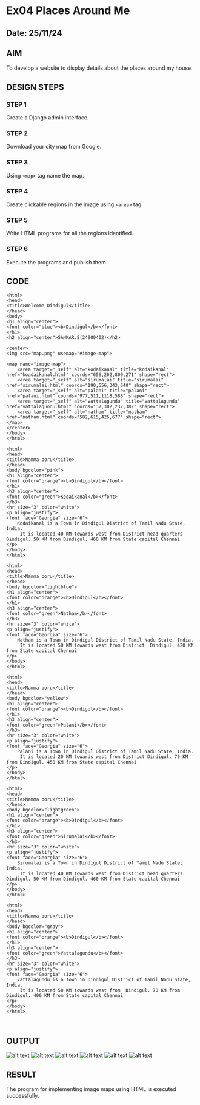 # Ex04 Places Around Me
## Date: 25/11/24

## AIM
To develop a website to display details about the places around my house.

## DESIGN STEPS

### STEP 1
Create a Django admin interface.

### STEP 2
Download your city map from Google.

### STEP 3
Using ```<map>``` tag name the map.

### STEP 4
Create clickable regions in the image using ```<area>``` tag.

### STEP 5
Write HTML programs for all the regions identified.

### STEP 6
Execute the programs and publish them.

## CODE
```
<html>
<head>
<title>Welcome Dindigul</title>
</head>
<body>
<h1 align="center">
<font color="blue"><b>Dindigul</b></font>
</h1>
<h2 align="center">SANKAR.S(24900402)</h2>

<center>
<img src="map.png" usemap="#image-map">

<map name="image-map">
    <area target="_self" alt="kodaikanal" title="kodaikanal" href="koadaikanal.html" coords="656,202,800,271" shape="rect">
    <area target="_self" alt="sirumalai" title="sirumalai" href="sirumalai.html" coords="190,556,343,640" shape="rect">
    <area target="_self" alt="palani" title="palani" href="palani.html" coords="977,511,1118,588" shape="rect">
    <area target="_self" alt="vattalagundu" title="vattalagundu" href="vattalagundu.html" coords="37,302,237,382" shape="rect">
    <area target="_self" alt="natham" title="natham" href="natham.html" coords="582,615,426,677" shape="rect">
</map>
</center>
</body>
</html>

<html>
<head>
<title>Namma ooru</title>
</head>
<body bgcolor="pink">
<h1 align="center">
<font color="orange"><b>Dindigul</b></font>
</h1>
<h3 align="center">
<font color="green">Kodaikanal</b></font>
</h3>
<hr size="3" color="white">
<p align="justify">
<font face="Georgia" size="6">
    Kodaikanal is a Town in Dindigul District of Tamil Nadu State, India.
     It is located 40 KM towards west from District head quarters Dindigul. 50 KM from Dindigul. 460 KM from State capital Chennai
</p>
</body>
</html>

<html>
<head>
<title>Namma ooru</title>
</head>
<body bgcolor="lightblue">
<h1 align="center">
<font color="orange"><b>Dindigul</b></font>
</h1>
<h3 align="center">
<font color="green">Natham</b></font>
</h3>
<hr size="3" color="white">
<p align="justify">
<font face="Georgia" size="6">
    Natham is a Town in Dindigul District of Tamil Nadu State, India.
     It is located 50 KM towards west from District  Dindigul. 420 KM from State capital Chennai
</p>
</body>
</html>

<html>
<head>
<title>Namma ooru</title>
</head>
<body bgcolor="yellow">
<h1 align="center">
<font color="orange"><b>Dindigul</b></font>
</h1>
<h3 align="center">
<font color="green">Palani</b></font>
</h3>
<hr size="3" color="white">
<p align="justify">
<font face="Georgia" size="6">
    Palani is a Town in Dindigul District of Tamil Nadu State, India.
     It is located 20 KM towards west from District Dindigul. 70 KM from Dindigul. 450 KM from State capital Chennai
</p>
</body>
</html>

<html>
<head>
<title>Namma ooru</title>
</head>
<body bgcolor="lightgreen">
<h1 align="center">
<font color="orange"><b>Dindigul</b></font>
</h1>
<h3 align="center">
<font color="green">Sirumalai</b></font>
</h3>
<hr size="3" color="white">
<p align="justify">
<font face="Georgia" size="6">
    Sirumalai is a Town in Dindigul District of Tamil Nadu State, India.
     It is located 40 KM towards west from District head quarters Dindigul. 50 KM from Dindigul. 460 KM from State capital Chennai
</p>
</body>
</html>

<html>
<head>
<title>Namma ooru</title>
</head>
<body bgcolor="gray">
<h1 align="center">
<font color="orange"><b>Dindigul</b></font>
</h1>
<h3 align="center">
<font color="green">Vattalagundu</b></font>
</h3>
<hr size="3" color="white">
<p align="justify">
<font face="Georgia" size="6">
    vattalagundu is a Town in Dindigul District of Tamil Nadu State, India.
     It is located 50 KM towards west from  Dindigul. 70 KM from Dindigul. 400 KM from State capital Chennai
</p>
</body>
</html>



```

## OUTPUT
![alt text](<Screenshot 2024-11-25 205340.png>)
![alt text](<Screenshot 2024-11-25 211913.png>)
![alt text](<Screenshot 2024-11-25 211844.png>)
![alt text](<Screenshot 2024-11-25 211900.png>)
![alt text](<Screenshot 2024-11-25 211830.png>)
![alt text](<Screenshot 2024-11-25 211817.png>)
## RESULT
The program for implementing image maps using HTML is executed successfully.
